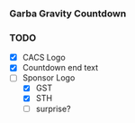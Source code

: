 ### Garba Gravity Countdown

### TODO

- [x] CACS Logo
- [x] Countdown end text
- [ ] Sponsor Logo
    - [x] GST
    - [x] STH
    - [ ] surprise?
